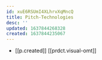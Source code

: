 ```yaml
---
id: xuE6RSUmI4XLhrvXqMncQ
title: Pitch-Technologies
desc: ''
updated: 1637844268328
created: 1637844235067
---
```




- [[p.created]] [[prdct.visual-omt]]
